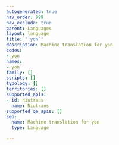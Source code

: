 ```yaml
---
autogenerated: true
nav_order: 999
nav_exclude: true
parent: Languages
layout: language
title: '`yon`'
description: Machine translation for yon
codes:
- yon
names:
- yon
family: []
scripts: []
typology: []
territories: []
supported_apis:
- id: niutrans
  name: Niutrans
supported_qe_apis: []
seo:
  name: Machine translation for yon
  type: Language

---
```



